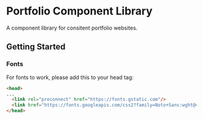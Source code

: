 # Portfolio Component Library
A component library for consitent portfolio websites.

## Getting Started
### Fonts
For fonts to work, please add this to your head tag:

```html
<head>
...
  <link rel="preconnect" href="https://fonts.gstatic.com"/>
  <link href="https://fonts.googleapis.com/css2?family=Noto+Sans:wght@400;700&family=Noto+Serif:wght@400;700&display=swap" rel="stylesheet" />
</head>
```